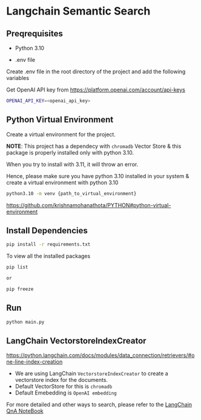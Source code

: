 # Langchain Semantic Search

## Preqrequisites

- Python 3.10

- .env file

Create .env file in the root directory of the project and add the following variables

Get OpenAI API key from https://platform.openai.com/account/api-keys

```bash
OPENAI_API_KEY=<openai_api_key>
```

## Python Virtual Environment

Create a virtual environment for the project.

**NOTE**:
This project has a dependecy with `chromadb` Vector Store & this package is properly installed only with python 3.10.

When you try to install with 3.11, it will throw an error.

Hence, please make sure you have python 3.10 installed in your system & create a virtual environment with python 3.10

```bash
python3.10 -m venv {path_to_virtual_environment}
```

https://github.com/krishnamohanathota/PYTHON#python-virtual-environment

## Install Dependencies

```bash
pip install -r requirements.txt
```

To view all the installed packages

```bash
pip list

or

pip freeze
```

## Run

```bash
python main.py
```

## LangChain VectorstoreIndexCreator

https://python.langchain.com/docs/modules/data_connection/retrievers/#one-line-index-creation

- We are using LangChain `VectorstoreIndexCreator` to create a vectorstore index for the documents.
- Default VectorStore for this is `chromadb`
- Default Emebedding is `OpenAI embedding`

For more detailed and other ways to search, please refer to the [LangChain QnA NoteBook](https://github.com/krishnamohanathota/GenerativeAI/blob/main/langchain/langchain_llm_application_development/L4_DataConnection_QnA.ipynb)
